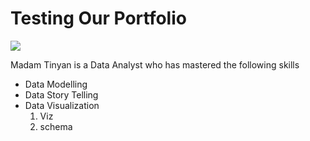 # Testing Our Portfolio

![](https://github.com/Hudinni/testing-BI-documentation/blob/main/data-analyst-skills-2020-850x412.png)

Madam Tinyan is a Data Analyst who has mastered the following skills
* Data Modelling
* Data Story Telling
* Data Visualization
  1. Viz
  2. schema

